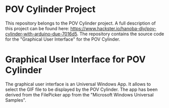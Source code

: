 # POV Cylinder Project

This repository belongs to the POV Cylinder project. A full description of this project can be found here: https://www.hackster.io/hanoba-diy/pov-cylinder-with-arduino-due-7016d5. 
The repository contains the source code for the "Graphical User Interface" for the POV Cylinder.


# Graphical User Interface for POV Cylinder

The graphical user interface is an Universal Windows App. It allows to select the GIF file to be displayed by the POV Cylinder. The app has been derived from the FilePicker app from the "Microsoft Windows Universal Samples".
